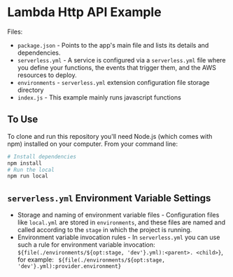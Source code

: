 # Lambda Http API Example

Files:

- `package.json` - Points to the app's main file and lists its details and dependencies.
- `serverless.yml` - A service is configured via a `serverless.yml` file where you define your functions, the events that trigger them, and the AWS resources to deploy.
- `environments` - `serverless.yml` extension configuration file storage directory
- `index.js` - This example mainly runs javascript functions

## To Use

To clone and run this repository you'll need Node.js (which comes with npm) installed on your computer. From your command line:

```bash
# Install dependencies
npm install
# Run the local
npm run local
```

## `serverless.yml` Environment Variable Settings

- Storage and naming of environment variable files - Configuration files like `local.yml` are stored in `environments`, and these files are named and called according to the `stage` in which the project is running.
- Environment variable invocation rules - In `serverless.yml` you can use such a rule for environment variable invocation: ` ${file(./environments/${opt:stage, 'dev'}.yml):<parent>. <child>}`, for example: ` ${file(./environments/${opt:stage, 'dev'}.yml):provider.environment}`

